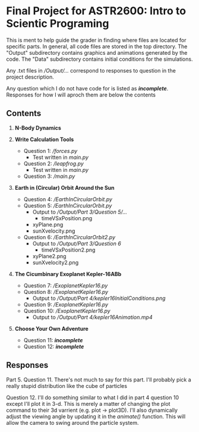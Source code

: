 # Final Project for ASTR2600: Intro to Scientic Programing 

This is ment to help guide the grader in finding where files are located for specific parts. In general, all code files are stored in the top directory. The "Output" subdirectory contains graphics and animations generated by the code. The "Data" subdirectory contains initial conditions for the simulations.

Any .txt files in */Output/...* correspond to responses to question in the project description.

Any question which I do not have code for is listed as ***incomplete***. Responses for how I will aproch them are below the contents

## Contents

1. **N-Body Dynamics**

2. **Write Calculation Tools**
    * Question 1:  */forces.py*
       * Test written in *main.py*
    * Question 2:  */leapfrog.py*
       * Test written in *main.py*
    * Question 3: */main.py*
    
3. **Earth in (Circular) Orbit Around the Sun**
    * Question 4: */EarthInCircularOrbit.py*
    * Question 5: */EarthInCircularOrbit.py*
       * Output to */Output/Part 3/Question 5/...*
          * timeVSxPosition.png
	  * xyPlane.png
	  * sunXvelocity.png
    * Question 6: */EarthInCircularOrbit2.py*
       * Output to */Output/Part 3/Question 6*
          * timeVSxPosition2.png
	  * xyPlane2.png
	  * sunXvelocity2.png

4. **The Cicumbinary Exoplanet Kepler-16ABb**
    * Question 7: */ExoplanetKepler16.py*
    * Question 8: */ExoplanetKepler16.py*
       * Output to */Output/Part 4/kepler16InitialConditions.png*
    * Question 9: */ExoplanetKepler16.py*
    * Question 10: */ExoplanetKepler16.py*
       * Output to */Output/Part 4/kepler16Animation.mp4*

5. **Choose Your Own Adventure**
    * Question 11: ***incomplete***
    * Question 12: ***incomplete***


## Responses

Part 5.
Question 11. There's not much to say for this part. I'll probably pick a really stupid distribution like the cube of particles

Question 12. I'll do something similar to what I did in part 4 question 10 except I'll plot it in 3-d. This is merely a matter of changing the plot command to their 3d varrient (e.g. plot -> plot3D). I'll also dynamically adjust the viewing angle by updating it in the *animate()* function. This will allow the camera to swing around the particle system.

